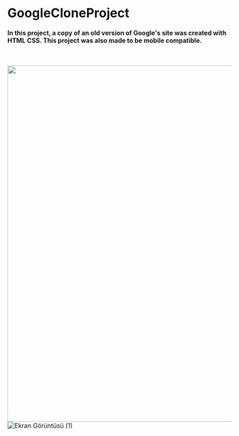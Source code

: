 # GoogleCloneProject
**<p>In this project, a copy of an old version of Google's site was created with HTML CSS. This project was also made to be mobile compatible.</p>**
<br>
<br>
<img src="https://github.com/GezerGoktug/GoogleClone/assets/146975286/f18488f5-7321-45d0-994d-a18cce1ccb53" width="800">
![Ekran Görüntüsü (1)](https://github.com/GezerGoktug/GoogleClone/assets/146975286/6880f9fe-7193-4bef-8be2-14563ecd0290)
